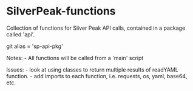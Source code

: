 # SilverPeak-functions

Collection of functions for Silver Peak API calls,
contained in a package called 'api'.

git alias = 'sp-api-pkg'

Notes:
     - All functions will be called from a 'main' script

Issues:
     - look at using classes to return multiple results of readYAML function.
     - add imports to each function, i.e. requests, os, yaml, base64, etc.

